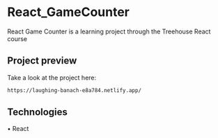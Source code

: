 # React_GameCounter

React Game Counter is a learning project through the Treehouse React course

## Project preview

Take a look at the project here:

```bash
https://laughing-banach-e8a784.netlify.app/
```


## Technologies
 • React
